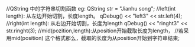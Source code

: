 //QString 中的字符串切割函数
eg:
QString str = "Jianhu song";
//left(int length): 从左边开始切割，长度length。
qDebug() << "left3" << str.left(4);
//right(int length): 从右边开始切割，长度为length
qDebug() << "ringht3" << str.ringht(3);
//mid(pozition,length):从position开始截取长度为length，
//若采用mid(position) 这个格式那么，截取的长度为从position开始到字符串结束;